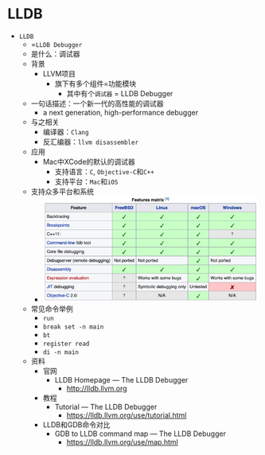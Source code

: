 # LLDB

* `LLDB`
  * =`LLDB Debugger`
  * 是什么：调试器
  * 背景
    * LLVM项目
      * 旗下有多个组件=功能模块
        * 其中有个`调试器` = LLDB Debugger
  * 一句话描述：一个新一代的高性能的调试器
    * a next generation, high-performance debugger
  * 与之相关
    * 编译器：`Clang`
    * 反汇编器：`llvm disassembler`
  * 应用
    * Mac中XCode的默认的调试器
      * 支持语言：`C`, `Objective-C`和`C++`
      * 支持平台：`Mac`和`iOS`
  * 支持众多平台和系统
    * ![lldb_support_arch_platforms](../../../../assets/img/lldb_support_arch_platforms.png)
  * 常见命令举例
    * `run`
    * `break set -n main`
    * `bt`
    * `register read`
    * `di -n main`
  * 资料
    * 官网
      * LLDB Homepage — The LLDB Debugger
        * http://lldb.llvm.org
    * 教程
      * Tutorial — The LLDB Debugger
        * https://lldb.llvm.org/use/tutorial.html
    * LLDB和GDB命令对比
      * GDB to LLDB command map — The LLDB Debugger
        * https://lldb.llvm.org/use/map.html

